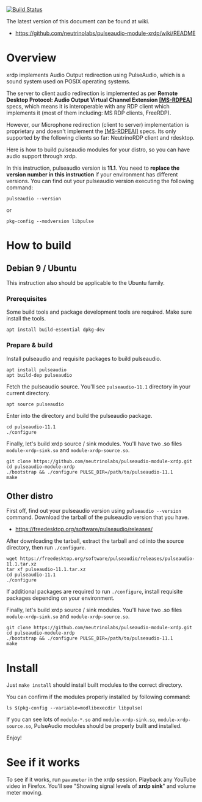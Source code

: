 [![Build Status](https://travis-ci.org/neutrinolabs/pulseaudio-module-xrdp.svg?branch=devel)](https://travis-ci.org/neutrinolabs/pulseaudio-module-xrdp)

The latest version of this document can be found at wiki.

* https://github.com/neutrinolabs/pulseaudio-module-xrdp/wiki/README


# Overview
xrdp implements Audio Output redirection using PulseAudio, which is a sound
system used on POSIX operating systems.

The server to client audio redirection is implemented as per **Remote Desktop
Protocol: Audio Output Virtual Channel Extension
[[MS-RDPEA]](https://msdn.microsoft.com/en-us/library/cc240933.aspx)** specs,
which means it is interoperable with any RDP client which implements it
(most of them including: MS RDP clients, FreeRDP).

However, our Microphone redirection (client to server) implementation is
proprietary and doesn't implement the
[[MS-RDPEAI]](https://msdn.microsoft.com/en-us/library/dd342521.aspx)
specs. Its only supported by the following clients so far: NeutrinoRDP client
and rdesktop.

Here is how to build pulseaudio modules for your distro, so you can have audio
support through xrdp.

In this instruction, pulseaudio version is **11.1**. You need to **replace the
version number in this instruction** if your environment has different
versions. You can find out your pulseaudio version executing the following
command:

    pulseaudio --version

or

    pkg-config --modversion libpulse

# How to build

## Debian 9 / Ubuntu

This instruction also should be applicable to the Ubuntu family.

### Prerequisites

Some build tools and package development tools are required. Make sure install
the tools.

    apt install build-essential dpkg-dev

### Prepare & build

Install pulseaudio and requisite packages to build pulseaudio.

    apt install pulseaudio
    apt build-dep pulseaudio

Fetch the pulseaudio source. You'll see `pulseaudio-11.1` directory in your
current directory.

    apt source pulseaudio

Enter into the directory and build the pulseaudio package.

    cd pulseaudio-11.1
    ./configure

Finally, let's build xrdp source / sink modules. You'll have two .so files
`module-xrdp-sink.so` and `module-xrdp-source.so`.

    git clone https://github.com/neutrinolabs/pulseaudio-module-xrdp.git
    cd pulseaudio-module-xrdp
    ./bootstrap && ./configure PULSE_DIR=/path/to/pulseaudio-11.1
    make

## Other distro

First off, find out your pulseaudio version using `pulseaudio --version`
command. Download the tarball of the pulseaudio version that you have.

* https://freedesktop.org/software/pulseaudio/releases/

After downloading the tarball, extract the tarball and `cd` into the source
directory, then run `./configure`.

    wget https://freedesktop.org/software/pulseaudio/releases/pulseaudio-11.1.tar.xz
    tar xf pulseaudio-11.1.tar.xz
    cd pulseaudio-11.1
    ./configure

If additional packages are required to run `./configure`, install requisite
packages depending on your environment.

Finally, let's build xrdp source / sink modules. You'll have two .so files
`module-xrdp-sink.so` and `module-xrdp-source.so`.

    git clone https://github.com/neutrinolabs/pulseaudio-module-xrdp.git
    cd pulseaudio-module-xrdp
    ./bootstrap && ./configure PULSE_DIR=/path/to/pulseaudio-11.1
    make

# Install

Just `make install` should install built modules to the correct directory.

You can confirm if the modules properly installed by following command:
```
ls $(pkg-config --variable=modlibexecdir libpulse)
```

If you can see lots of `module-*.so` and `module-xrdp-sink.so`,
`module-xrdp-source.so`, PulseAudio modules should be properly built and
installed.

Enjoy!

# See if it works

To see if it works, run `pavumeter` in the xrdp session.  Playback any YouTube
video in Firefox. You'll see "Showing signal levels of **xrdp sink**" and
volume meter moving.
